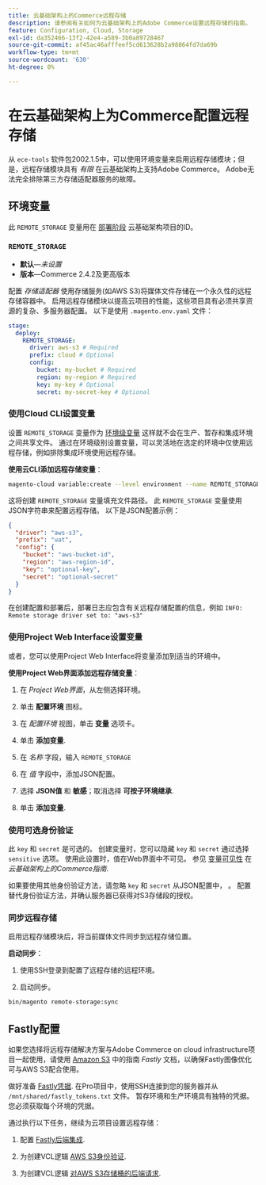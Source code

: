 ```yaml
---
title: 云基础架构上的Commerce远程存储
description: 请参阅有关如何为云基础架构上的Adobe Commerce设置远程存储的指南。
feature: Configuration, Cloud, Storage
exl-id: da352466-13f2-42e4-a589-3b0a89728467
source-git-commit: af45ac46afffeef5cd613628b2a98864fd7da69b
workflow-type: tm+mt
source-wordcount: '630'
ht-degree: 0%

---
```


# 在云基础架构上为Commerce配置远程存储

从 `ece-tools` 软件包2002.1.5中，可以使用环境变量来启用远程存储模块；但是，远程存储模块具有 _有限_ 在云基础架构上支持Adobe Commerce。 Adobe无法完全排除第三方存储适配器服务的故障。

## 环境变量

此 `REMOTE_STORAGE` 变量用在 [部署阶段](https://experienceleague.adobe.com/docs/commerce-cloud-service/user-guide/develop/deploy/process.html) 云基础架构项目的ID。

### `REMOTE_STORAGE`

- **默认**—_未设置_
- **版本**—Commerce 2.4.2及更高版本

配置 _存储适配器_ 使用存储服务(如AWS S3)将媒体文件存储在一个永久性的远程存储容器中。 启用远程存储模块以提高云项目的性能，这些项目具有必须共享资源的复杂、多服务器配置。 以下是使用 `.magento.env.yaml` 文件：

```yaml
stage:
  deploy:
    REMOTE_STORAGE:
      driver: aws-s3 # Required
      prefix: cloud # Optional
      config:
        bucket: my-bucket # Required
        region: my-region # Required
        key: my-key # Optional
        secret: my-secret-key # Optional
```

### 使用Cloud CLI设置变量

设置 `REMOTE_STORAGE` 变量作为 [环境级变量](https://experienceleague.adobe.com/docs/commerce-cloud-service/user-guide/configure/env/variable-levels.html) 这样就不会在生产、暂存和集成环境之间共享文件。 通过在环境级别设置变量，可以灵活地在选定的环境中仅使用远程存储，例如排除集成环境使用远程存储。

**使用云CLI添加远程存储变量**：

```bash
magento-cloud variable:create --level environment --name REMOTE_STORAGE --json true --inheritable false --value '{"driver":"aws-s3","prefix":"uat","config":{"bucket":"aws-bucket-id","region":"eu-west-1","key":"optional-key","secret":"optional-secret"}}'
```

这将创建 `REMOTE_STORAGE` 变量填充文件路径。 此 `REMOTE_STORAGE` 变量使用JSON字符串来配置远程存储。 以下是JSON配置示例：

```json
{
  "driver": "aws-s3",
  "prefix": "uat",
  "config": {
    "bucket": "aws-bucket-id",
    "region": "aws-region-id",
    "key": "optional-key",
    "secret": "optional-secret"
  }
}
```

在创建配置和部署后，部署日志应包含有关远程存储配置的信息，例如 `INFO: Remote storage driver set to: "aws-s3"`

### 使用Project Web Interface设置变量

或者，您可以使用Project Web Interface将变量添加到适当的环境中。

**使用Project Web界面添加远程存储变量**：

1. 在 _Project Web界面_，从左侧选择环境。

1. 单击 **配置环境** 图标。

1. 在 _配置环境_ 视图，单击 **变量** 选项卡。

1. 单击 **添加变量**.

1. 在 _名称_ 字段，输入 `REMOTE_STORAGE`

1. 在 _值_ 字段中，添加JSON配置。

1. 选择 **JSON值** 和 **敏感**；取消选择 **可按子环境继承**.

1. 单击 **添加变量**.

### 使用可选身份验证

此 `key` 和 `secret` 是可选的。 创建变量时，您可以隐藏 `key` 和 `secret` 通过选择 `sensitive` 选项。 使用此设置时，值在Web界面中不可见。 参见 [变量可见性](https://experienceleague.adobe.com/docs/commerce-cloud-service/user-guide/configure/env/variable-levels.html#visibility) 在 _云基础架构上的Commerce指南_.

如果要使用其他身份验证方法，请忽略 `key` 和 `secret` 从JSON配置中， 。 配置替代身份验证方法，并确认服务器已获得对S3存储段的授权。

### 同步远程存储

启用远程存储模块后，将当前媒体文件同步到远程存储位置。

**启动同步**：

1. 使用SSH登录到配置了远程存储的远程环境。

1. 启动同步。

```bash
bin/magento remote-storage:sync 
```

## Fastly配置

如果您选择将远程存储解决方案与Adobe Commerce on cloud infrastructure项目一起使用，请使用 [Amazon S3](https://docs.fastly.com/en/guides/amazon-s3) 中的指南 _Fastly_ 文档，以确保Fastly图像优化可与AWS S3配合使用。

做好准备 [Fastly凭据](https://experienceleague.adobe.com/docs/commerce-cloud-service/user-guide/cdn/setup-fastly/fastly-configuration.html#get-fastly-credentials). 在Pro项目中，使用SSH连接到您的服务器并从 `/mnt/shared/fastly_tokens.txt` 文件。 暂存环境和生产环境具有独特的凭据。 您必须获取每个环境的凭据。

通过执行以下任务，继续为云项目设置远程存储：

1. 配置 [Fastly后端集成](https://github.com/fastly/fastly-magento2/blob/master/Documentation/Guides/Edge-Modules/EDGE-MODULE-OTHER-CMS-INTEGRATION.md).

1. 为创建VCL逻辑 [AWS S3身份验证](https://docs.fastly.com/en/guides/amazon-s3#using-an-amazon-s3-private-bucket).

1. 为创建VCL逻辑 [对AWS S3存储桶的后端请求](https://developer.fastly.com/reference/vcl/variables/backend-connection/req-backend/).
